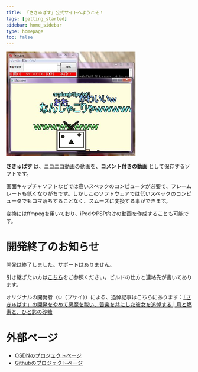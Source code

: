 ```yaml
---
title: 「さきゅばす」公式サイトへようこそ！
tags: [getting_started]
sidebar: home_sidebar
type: homepage
toc: false
---
```


![スクリーンショット](/images/screenshot.jpg)

**さきゅばす** は、[ニコニコ動画](http://www.nicovideo.jp)の動画を、**コメント付きの動画** として保存するソフトです。

画面キャプチャソフトなどでは高いスペックのコンピュータが必要で、フレームレートも低くなりがちです。しかしこのソフトウェアでは低いスペックのコンピュータでもコマ落ちすることなく、スムーズに変換する事ができます。

変換にはffmpegを用いており、iPodやPSP向けの動画を作成することも可能です。

# 開発終了のお知らせ

開発は終了しました。サポートはありません。

引き継ぎたい方は[こちら](https://github.com/Saccubus/HowToSummon)をご参照ください。ビルドの仕方と連絡先が書いてあります。

オリジナルの開発者（ψ（プサイ））による、追悼記事はこちらにあります：[「さきゅばす」の開発をやめて悪魔を祓い、苦楽を共にした彼女を追悼する | 月と燃素と、ひと匙の砂糖](https://7io.org/2019/12/27/18:40:51/)

# 外部ページ
 - [OSDNのプロジェクトページ](http://sourceforge.jp/projects/saccubus/)
 - [Githubのプロジェクトページ](https://github.com/Saccubus/)
